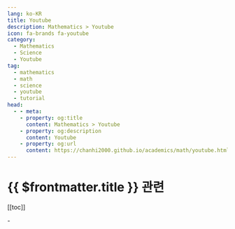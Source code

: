 ```yaml
---
lang: ko-KR
title: Youtube
description: Mathematics > Youtube
icon: fa-brands fa-youtube
category: 
  - Mathematics 
  - Science
  - Youtube
tag:
  - mathematics
  - math
  - science
  - youtube
  - tutorial
head:
  - - meta:
    - property: og:title
      content: Mathematics > Youtube
    - property: og:description
      content: Youtube
    - property: og:url
      content: https://chanhi2000.github.io/academics/math/youtube.html
---
```


# {{ $frontmatter.title }} 관련

[[toc]]

<MyYouTubeItems jsonName="yu-PrimeNewtons" /><!-- Prime Newtons -->
<MyYouTubeItems jsonName="yu-3blue1brown" /><!-- 3Blue1Brown -->
<MyYouTubeItems jsonName="yu-3Blue1BrownKR" /><!-- 3Blue1Brown 한국어 -->
<MyYouTubeItems jsonName="yu-12math" /><!-- 12 Math -->
<MyYouTubeItems jsonName="yu-Unrealscience" /><!-- 안될과학 Unrealscience -->
<MyYouTubeItems jsonName="yu-RelearnMath" /><!-- RTeach -->
<MyYouTubeItems jsonName="yu-kafa46" /><!-- 소프트웨어 꼰대 강의 -->
<MyYouTubeItems jsonName="yu-ray_math" /> <!-- Ray 수학 -->
<MyYouTubeItems jsonName="yu-Eigensteve" /><!-- Steve Brunton -->
<MyYouTubeItems jsonName="yu-lsy_math" /><!-- 이상엽Math -->
<MyYouTubeItems jsonName="yu-bizchoi" /><!-- 최대표TV -->
<MyYouTubeItems jsonName="yu-PieterAbbeel" /><!-- Pieter Abbeel -->
<MyYouTubeItems jsonName="yu-TheOrganicChemistryTutor" /><!-- The Organic Chemistry Tutor -->
<MyYouTubeItems jsonName="yu-Domotro" /><!-- Domotro from Combo Class -->
<MyYouTubeItems jsonName="yu-selpain" /><!-- 셀파컴퓨터회계학원 -->
<MyYouTubeItems jsonName="yu-onlineMathsTV" /><!-- OnlineMaths TV -->
<MyYouTubeItems jsonName="yu-EPASSKOREA" /><!-- EPASSKOREA -->
<MyYouTubeItems jsonName="yu-AndyMath" /><!-- Andy Math -->
<MyYouTubeItems jsonName="yu-YaleCourses" /><!-- YaleCourses -->
<MyYouTubeItems jsonName="yu-tambuwalmathsclass" /><!-- Tambuwal Maths Class -->
<MyYouTubeItems jsonName="yu-very-normal" /><!-- Very Normal -->
<MyYouTubeItems jsonName="yu-AplusB7" /><!-- AplusB -->
<MyYouTubeItems jsonName="yu-blackpenredpen" /><!-- blackpenredpen -->
<MyYouTubeItems jsonName="yu-1minMathScience" /><!-- 1분영국수학과학 -->
<MyYouTubeItems jsonName="yu-suhakham" /><!-- 더수학함 -->
<MyYouTubeItems jsonName="yu-SpanningTree" /><!-- Spanning Tree -->
<MyYouTubeItems jsonName="yu-veritasium" /><!-- Veritasium -->
<MyYouTubeItems jsonName="yu-electric_revolution" /><!-- 전기혁명 -->
<MyYouTubeItems jsonName="yu-chemophilia" /><!-- 화학하악 -->
<MyYouTubeItems jsonName="yu-stanfordonline" /><!-- Stanford Online -->
<MyYouTubeItems jsonName="yu-Minoschanel" /><!-- Minos -->
<MyYouTubeItems jsonName="yu-AddOhms" /><!-- AddOhms -->
<MyYouTubeItems jsonName="yu-Science_Fish" /><!-- 수상한생선 Life Science -->
<MyYouTubeItems jsonName="yu-scibrother" /><!-- Sci-bro -->
<MyYouTubeItems jsonName="yu-user-ln8wt6uz7i" /><!-- 풀리는 수학 - 풀리 -->
<MyYouTubeItems jsonName="yu-PrimerBlobs" /><!-- Primer -->
<MyYouTubeItems jsonName="yu-abantu_AI" /><!-- 아반투 (인공지능 및 안드로이드 강의) -->-
<MyYouTubeItems jsonName="yu-geekblekr" /><!-- 긱블 Geekble -->
<MyYouTubeItems jsonName="yu-yisrisri_math" /><!-- 너도 아는 수학 -->
<MyYouTubeItems jsonName="yu-TheMathSorcerer" /><!-- The Math Sorcerer -->
<MyYouTubeItems jsonName="yu-EpsilonDeltaMain" /><!-- EpsilonDelta -->
<MyYouTubeItems jsonName="yu-ToposInstitute" /><!-- Topos Institute -->
<MyYouTubeItems jsonName="yu-algorithmicsimplicity" /><!-- Algorithmic Simplicity -->
<MyYouTubeItems jsonName="yu-nywoo622" /><!-- 수학사교육의 모든 것 -->
<MyYouTubeItems jsonName="yu-khanacademy" /><!-- Khan Academy -->
<MyYouTubeItems jsonName="yu-DMTPARK" /><!-- DMT PARK -->
<MyYouTubeItems jsonName="yu-JoelRosenfeld" /><!-- ThatMathThing -->
<MyYouTubeItems jsonName="yu-rlhugh" /><!-- RL Hugh -->
<MyYouTubeItems jsonName="yu-superacademy247" /><!-- Super Academy -->
<MyYouTubeItems jsonName="yu-OJmath" /><!-- OJ수학교실 -->
<MyYouTubeItems jsonName="yu-coremath1743" /><!-- COREMATH -->
<MyYouTubeItems jsonName="yu-theemptypark" /><!-- the empty park -->
<MyYouTubeItems jsonName="yu-kh_math" /><!-- 경희 수학 -->

<TagLinks />